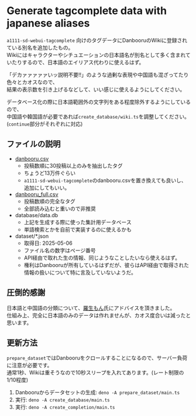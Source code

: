 # Generate tagcomplete data with japanese aliases

`a1111-sd-webui-tagcomplete` 向けのタグデータにDanbooruのWikiに登録されている別名を追加したもの。  
Wikiにはキャラクターやシチュエーションの日本語名が別名として多く含まれていたりするので、日本語のエイリアス代わりに使えるはず。

「デカァァァァァいッ説明不要!!」のような過剰な表現や中国語も混ざってたり色々とカオスなので、  
結果の表示数を引き上げるなどして、いい感じに使えるようにしてください。

データベース化の際に日本語範囲外の文字列をある程度除外するようにしているので、  
中国語や韓国語が必要であれば`create_database/wiki.ts`を調整してください。(`continue`部分がそれぞれに対応)

## ファイルの説明

- [danbooru.csv](./danbooru.csv)
  - 投稿数順に30投稿以上のみを抽出したタグ
  - ちょうど13万件ぐらい
  - `a1111-sd-webui-tagcomplete`のdanbooru.csvを置き換えても良いし、追加にしてもいい。
- [danbooru_full.csv](./danbooru_full.csv)
  - 投稿数順の完全なタグ
  - 全部読み込むと重いので非推奨
- database/data.db
  - 上記を生成する際に使った集計用データベース
  - 単語検索とかを自前で実装するのに使えるかも
- dataset/*.json
  - 取得日: 2025-05-06
  - ファイル名の数字はページ番号
  - API経由で取れた生の情報、同じようなことしたいなら使えるはず。
  - 権利はDanbooruが所有しているはずだが、彼らはAPI経由で取得された情報の扱いについて特に言及していないようだ。

## 圧倒的感謝

日本語と中国語の分類について、[羅生もん](https://x.com/AiRashomon)氏にアドバイスを頂きました。  
仕組み上、完全に日本語のみのデータは作れませんが、カオス度合いは減ったと思います。

## 更新方法

`prepare_dataset`ではDanbooruをクロールすることになるので、サーバー負荷に注意が必要です。  
通常1秒、Wikiは重そうなので10秒スリープを入れてあります。(レート制限の1/10程度)

1. Danbooruからデータセットの生成: `deno -A prepare_dataset/main.ts`
2. 実行: `deno -A create_database/main.ts`
3. 実行: `deno -A create_completion/main.ts`
